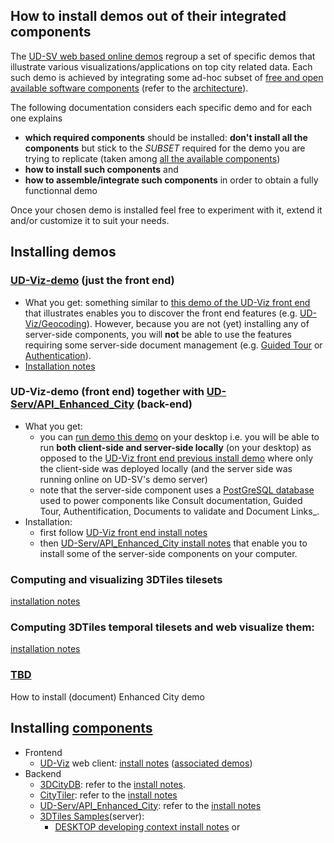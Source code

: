 ## How to install demos out of their integrated components<a name="top"></a>
The [UD-SV web based online demos](http://rict.liris.cnrs.fr/index.html) regroup a set of specific demos that illustrate various visualizations/applications on top city related data. Each such demo is achieved by integrating some ad-hoc subset of [free and open available software components](../Tools/) (refer to the [architecture](../Architecture/Readme.md)).

The following documentation considers each specific demo and for each one explains
  - **which required components** should be installed: **don't install all the components** but stick to the _SUBSET_ required for the demo you are trying to replicate (taken among [all the available components](../Tools/))
  - **how to install such components** and
  - **how to assemble/integrate such components** in order to obtain a fully functionnal demo

Once your chosen demo is installed feel free to experiment with it, extend it and/or customize it to suit your needs.

## Installing demos
### <a name="install-demo-udv-front-end"></a>[UD-Viz-demo](https://github.com/VCityTeam/UD-Viz-demo) (just the front end)
 * What you get: something similar to [this demo of the UD-Viz front end](http://rict.liris.cnrs.fr/UDVDemo/UDV/UDV-Core/examples/DemoFull/Demo.html) that illustrates enables you to discover the front end features (e.g. [UD-Viz/Geocoding](../Tools/)). However, because you are not (yet) installing any of server-side components, you will **not** be able to use the features requiring some server-side document management (e.g. [Guided Tour](../Tools/) or [Authentication](../Tools/)).
  * [Installation notes](https://github.com/VCityTeam/UD-Viz-demo/blob/master/README.md)

### UD-Viz-demo (front end) together with [UD-Serv/API_Enhanced_City](../Tools/) (back-end)
 * What you get:
   - you can [run demo this demo](http://rict.liris.cnrs.fr/UDVDemo/UDV/UDV-Core/examples/DemoFull/Demo.html) on your desktop i.e. you will be able to run **both client-side and server-side locally** (on your desktop) as opposed to the [UD-Viz front end previous install demo](#installing-components) where only the client-side was deployed locally (and the server side was running online on UD-SV's demo server)
   - note that the server-side component uses a [PostGreSQL database](https://en.wikipedia.org/wiki/PostgreSQL) used to power components like Consult documentation, Guided Tour, Authentification, Documents to validate and Document Links_.
 * Installation:
    - first follow [UD-Viz front end install notes](#installing-components)
    - then [UD-Serv/API_Enhanced_City install notes](https://github.com/MEPP-team/UD-Serv/blob/master/API_Enhanced_City/INSTALL.md) that enable you to install some of the server-side components on your computer.

### Computing and visualizing 3DTiles tilesets
[installation notes](InstallDemo3dTilesLyonViewer.md)
### Computing 3DTiles **temporal** tilesets and web visualize them:
[installation notes](https://github.com/VCityTeam/UD-Reproducibility/tree/master/Demos/Temporal-LyonMetropole)
### [TBD](https://en.wikipedia.org/wiki/TBD_(disambiguation))
How to install (document) Enhanced City demo

## Installing [components](../Tools/)
 * Frontend
   - [UD-Viz](../Tools/) web client: [install notes](https://github.com/VCityTeam/UD-Viz/blob/master/Readme.md) ([associated demos](http://rict.liris.cnrs.fr/UDVDemo-2/UDV/UDV-Core/))
 * Backend
   - [3DCityDB](../Tools/): refer to the [install notes](Install3DCityDB.md).
   - [CityTiler](../Tools/): refer to the [install notes](https://github.com/VCityTeam/py3dtiles/tree/Tiler)
   - [UD-Serv/API_Enhanced_City](../Tools/): refer to the [install notes](https://github.com/VCityTeam/UD-Serv/blob/master/API_Enhanced_City/INSTALL.md)
   - [3DTiles Samples](../Tools/)(server):
     * <a name="backend-3dtiles-web-server-desktop-developing-context"></a>[DESKTOP developing context install notes](https://github.com/VCityTeam/UD-Reproducibility/tree/master/Computations/3DTiles/LyonTemporal/PythonCallingDocker#readme) or

